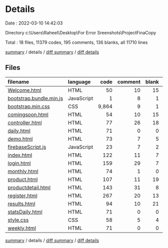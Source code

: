# Details

Date : 2022-03-10 14:42:03

Directory c:\Users\Raheel\Desktop\For Error Sreenshots\ProjectFinaCopy

Total : 18 files,  11379 codes, 195 comments, 136 blanks, all 11710 lines

[summary](results.md) / details / [diff summary](diff.md) / [diff details](diff-details.md)

## Files
| filename | language | code | comment | blank | total |
| :--- | :--- | ---: | ---: | ---: | ---: |
| [Welcome.html](/Welcome.html) | HTML | 50 | 10 | 15 | 75 |
| [bootstrap.bundle.min.js](/bootstrap.bundle.min.js) | JavaScript | 1 | 8 | 1 | 10 |
| [bootstrap.min.css](/bootstrap.min.css) | CSS | 9,864 | 9 | 1 | 9,874 |
| [comingsoon.html](/comingsoon.html) | HTML | 54 | 10 | 15 | 79 |
| [controller.html](/controller.html) | HTML | 77 | 26 | 18 | 121 |
| [daily.html](/daily.html) | HTML | 71 | 0 | 0 | 71 |
| [demo.html](/demo.html) | HTML | 73 | 7 | 5 | 85 |
| [firebaseScript.js](/firebaseScript.js) | JavaScript | 23 | 7 | 2 | 32 |
| [index.html](/index.html) | HTML | 122 | 11 | 7 | 140 |
| [login.html](/login.html) | HTML | 159 | 29 | 7 | 195 |
| [monthly.html](/monthly.html) | HTML | 74 | 1 | 0 | 75 |
| [product.html](/product.html) | HTML | 107 | 11 | 19 | 137 |
| [productdetail.html](/productdetail.html) | HTML | 143 | 31 | 8 | 182 |
| [register.html](/register.html) | HTML | 267 | 20 | 13 | 300 |
| [results.html](/results.html) | HTML | 94 | 10 | 21 | 125 |
| [statsDaily.html](/statsDaily.html) | HTML | 71 | 0 | 0 | 71 |
| [style.css](/style.css) | CSS | 58 | 5 | 4 | 67 |
| [weekly.html](/weekly.html) | HTML | 71 | 0 | 0 | 71 |

[summary](results.md) / details / [diff summary](diff.md) / [diff details](diff-details.md)